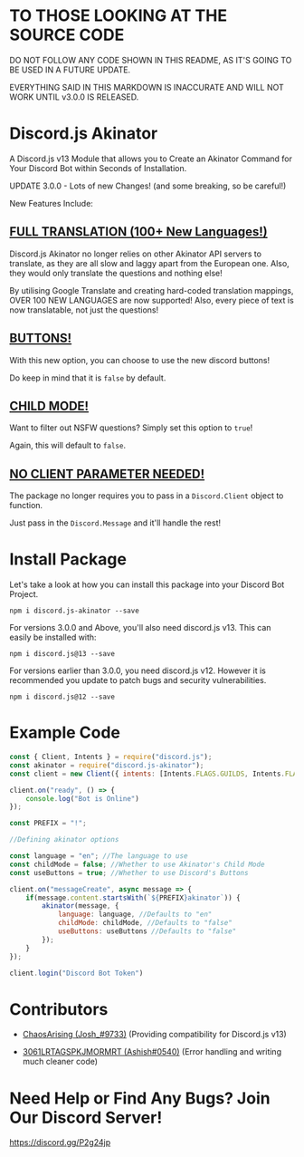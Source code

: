 # TO THOSE LOOKING AT THE SOURCE CODE

DO NOT FOLLOW ANY CODE SHOWN IN THIS README, AS IT'S GOING TO BE USED IN A FUTURE UPDATE.

EVERYTHING SAID IN THIS MARKDOWN IS INACCURATE AND WILL NOT WORK UNTIL v3.0.0 IS RELEASED.

# Discord.js Akinator

A Discord.js v13 Module that allows you to Create an Akinator Command for Your Discord Bot within Seconds of Installation.

UPDATE 3.0.0 - Lots of new Changes! (and some breaking, so be careful!)

New Features Include:

## <u>FULL TRANSLATION (100+ New Languages!)</u>

Discord.js Akinator no longer relies on other Akinator API servers to translate, as they are all slow and laggy apart from the European one. Also, they would only translate the questions and nothing else!

By utilising Google Translate and creating hard-coded translation mappings, OVER 100 NEW LANGUAGES are now supported! Also, every piece of text is now translatable, not just the questions!

## <u>BUTTONS!</u>

With this new option, you can choose to use the new discord buttons!

Do keep in mind that it is `false` by default.

## <u>CHILD MODE!</u>

Want to filter out NSFW questions? Simply set this option to `true`!

Again, this will default to `false`.

## <u>NO CLIENT PARAMETER NEEDED!</u>

The package no longer requires you to pass in a `Discord.Client` object to function.

Just pass in the `Discord.Message` and it'll handle the rest!

# Install Package

Let's take a look at how you can install this package into your Discord Bot Project.

`npm i discord.js-akinator --save`

For versions 3.0.0 and Above, you'll also need discord.js v13. This can easily be installed with:

`npm i discord.js@13 --save`

For versions earlier than 3.0.0, you need discord.js v12. However it is recommended you update to patch bugs and security vulnerabilities.

`npm i discord.js@12 --save`

# Example Code

```js
const { Client, Intents } = require("discord.js");
const akinator = require("discord.js-akinator");
const client = new Client({ intents: [Intents.FLAGS.GUILDS, Intents.FLAGS.GUILD_MESSAGES] });

client.on("ready", () => {
    console.log("Bot is Online")
});

const PREFIX = "!";

//Defining akinator options

const language = "en"; //The language to use
const childMode = false; //Whether to use Akinator's Child Mode
const useButtons = true; //Whether to use Discord's Buttons

client.on("messageCreate", async message => {
    if(message.content.startsWith(`${PREFIX}akinator`)) {
        akinator(message, {
            language: language, //Defaults to "en"
            childMode: childMode, //Defaults to "false"
            useButtons: useButtons //Defaults to "false"
        });
    }
});

client.login("Discord Bot Token")
```

# Contributors

- [ChaosArising (Josh_#9733)](https://github.com/ChaosArising) (Providing compatibility for Discord.js v13)

- [3061LRTAGSPKJMORMRT (Ashish#0540)](https://github.com/3061LRTAGSPKJMORMRT) (Error handling and writing much cleaner code)

# Need Help or Find Any Bugs? Join Our Discord Server!

https://discord.gg/P2g24jp
